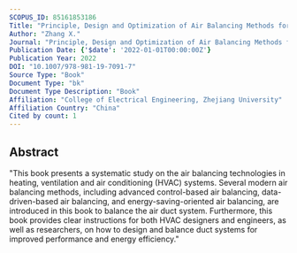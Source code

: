```yaml
---
SCOPUS_ID: 85161853186
Title: "Principle, Design and Optimization of Air Balancing Methods for the Multi-zone Ventilation Systems in Low Carbon Green Buildings"
Author: "Zhang X."
Journal: "Principle, Design and Optimization of Air Balancing Methods for the Multi-zone Ventilation Systems in Low Carbon Green Buildings"
Publication Date: {'$date': '2022-01-01T00:00:00Z'}
Publication Year: 2022
DOI: "10.1007/978-981-19-7091-7"
Source Type: "Book"
Document Type: "bk"
Document Type Description: "Book"
Affiliation: "College of Electrical Engineering, Zhejiang University"
Affiliation Country: "China"
Cited by count: 1
---
```


## Abstract
"This book presents a systematic study on the air balancing technologies in heating, ventilation and air conditioning (HVAC) systems. Several modern air balancing methods, including advanced control-based air balancing, data-driven-based air balancing, and energy-saving-oriented air balancing, are introduced in this book to balance the air duct system. Furthermore, this book provides clear instructions for both HVAC designers and engineers, as well as researchers, on how to design and balance duct systems for improved performance and energy efficiency."

